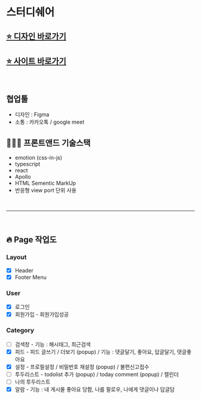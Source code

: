 # 스터디쉐어

## [⭐️ 디자인 바로가기](https://www.figma.com/file/LCQJ3QXAQOWj1bCd7JngHe/studyshare?node-id=0%3A1)

## [⭐️ 사이트 바로가기](https://www.studyshare.io/)

<br>

## 협업툴

- 디자인 : Figma
- 소통 : 카카오톡 / google meet

## 👩🏻‍💻 프론트앤드 기술스택

- emotion (css-in-js)
- typescript
- react
- Apollo
- HTML Sementic MarkUp
- 반응형 view port 단위 사용

<br>

---

<br>

## 🔥 Page 작업도

### Layout

- [x] Header
- [x] Footer Menu

### User

- [x] 로그인
- [x] 회원가입 - 회원가입성공

### Category

- [ ] 검색창 - 기능 : 해시태그, 최근검색
- [x] 피드 - 피드 글쓰기 / 더보기 (popup) / 기능 : 댓글달기, 좋아요, 답글달기, 댓글좋아요
- [x] 설정 - 프로필설정 / 비밀번호 재설정 (popup) / 불편신고접수
- [ ] 투두리스트 - todolist 추가 (popup) / today comment (popup) / 캘린더
- [ ] 나의 투두리스트
- [x] 알람 - 기능 : 내 게시물 좋아요 당함, 나를 팔로우, 나에게 댓글이나 답글담

